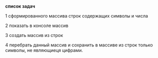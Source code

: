 **список задач**

1 сформированного массива строк содержащих символы и числа

2 показать  в консоле массив

3 создать массив из строк

4 перебрать данный массив и сохранить в массиве из строк только символы, не являющиеця цифрами.
